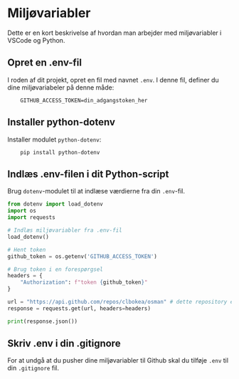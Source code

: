 # Miljøvariabler

Dette er en kort beskrivelse af hvordan man arbejder med miljøvariabler i VSCode og Python.    

## Opret en .env-fil

I roden af dit projekt, opret en fil med navnet `.env`. I denne fil, definer du dine miljøvariabeler på denne måde:

```
    GITHUB_ACCESS_TOKEN=din_adgangstoken_her
```

## Installer python-dotenv

Installer modulet  `python-dotenv`:

```
    pip install python-dotenv
```

## Indlæs .env-filen i dit Python-script

Brug `dotenv`-modulet til at indlæse værdierne fra din `.env`-fil.

```python
from dotenv import load_dotenv
import os
import requests

# Indlæs miljøvariabler fra .env-fil
load_dotenv()

# Hent token
github_token = os.getenv('GITHUB_ACCESS_TOKEN')

# Brug token i en forespørgsel
headers = {
    "Authorization": f"token {github_token}"
}

url = "https://api.github.com/repos/clbokea/osman" # dette repository er "private" og kan kun ses med token
response = requests.get(url, headers=headers)

print(response.json())
```
## Skriv .env i din .gitignore
For at undgå at du pusher dine miljøvariabler til Github skal du tilføje `.env` til din `.gitignore` fil.

 
